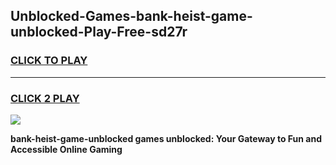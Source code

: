 
## Unblocked-Games-bank-heist-game-unblocked-Play-Free-sd27r
<h3>
<a href="https://premium76.site?title=bank-heist-game-unblocked&ref=18A1">CLICK TO PLAY</a></h3>
<hr>

<h3>
<a href="https://premium76.site?title=bank-heist-game-unblocked&ref=18A1">CLICK 2 PLAY</a>
  
</h3>

<a href="https://premium76.site?title=bank-heist-game-unblocked&ref=18A1"><img src="https://clearcache.store/games.png"></a>


**bank-heist-game-unblocked games unblocked: Your Gateway to Fun and Accessible Online Gaming**
